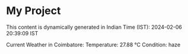 # My Project

This content is dynamically generated in Indian Time (IST): 2024-02-06 20:39:09 IST


Current Weather in Coimbatore:
Temperature: 27.88 °C
Condition: haze

